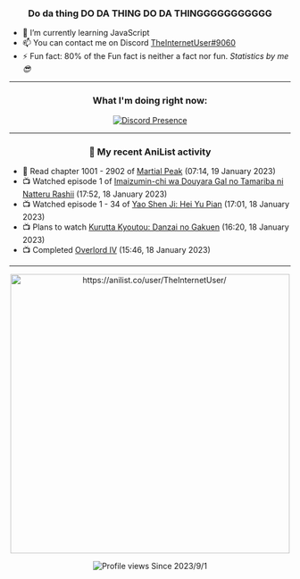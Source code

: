<div align="center">

### Do da thing DO DA THING DO DA THINGGGGGGGGGGG
</div>

- 🌱 I’m currently learning JavaScript
- 📫 You can contact me on Discord [TheInternetUser#9060](https://discord.com/users/534117072796385300)
- ⚡ Fun fact: 80% of the Fun fact is neither a fact nor fun. _Statistics by me 😎_
<hr>

<div align="center">

### What I'm doing right now:
[![Discord Presence](https://lanyard.cnrad.dev/api/534117072796385300)](https://discord.com/users/534117072796385300)
<hr>
  
### 🌸 My recent AniList activity

</div>

<!-- ANILIST_ACTIVITY:start -->

-   📖 Read chapter 1001 - 2902 of [Martial Peak](https://anilist.co/manga/104494) (07:14, 19 January 2023)
-   📺 Watched episode 1 of [Imaizumin-chi wa Douyara Gal no Tamariba ni Natteru Rashii](https://anilist.co/anime/132203) (17:52, 18 January 2023)
-   📺 Watched episode 1 - 34 of [Yao Shen Ji: Hei Yu Pian](https://anilist.co/anime/116964) (17:01, 18 January 2023)
-   📺 Plans to watch [Kurutta Kyoutou: Danzai no Gakuen](https://anilist.co/anime/7455) (16:20, 18 January 2023)
-   📺 Completed [Overlord IV](https://anilist.co/anime/133844) (15:46, 18 January 2023)

<!-- ANILIST_ACTIVITY:end -->
<hr>

<div align="center">

<img width="500" alt="https://anilist.co/user/TheInternetUser/" src="https://img.anili.st/User/929966"/>

![Profile views](https://gpvc.arturio.dev/TheInternetUse7) Since 2023/9/1

</div>
